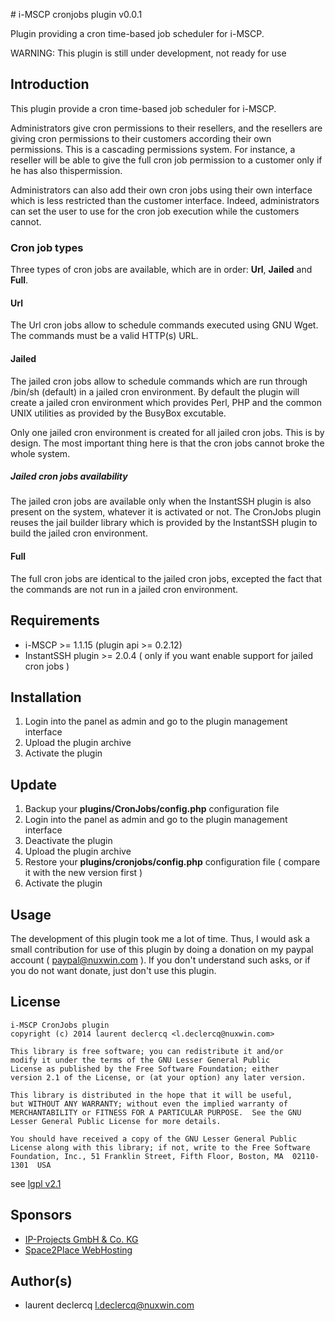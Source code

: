 # i-MSCP cronjobs plugin v0.0.1

Plugin providing a cron time-based job scheduler for i-MSCP.

WARNING: This plugin is still under development, not ready for use

## Introduction

This plugin provide a cron time-based job scheduler for i-MSCP. 

Administrators give cron permissions to their resellers, and the resellers are giving cron permissions to their
customers according their own permissions. This is a cascading permissions system. For instance, a reseller will be able
to give the full cron job permission to a customer only if he has also thispermission.

Administrators can also add their own cron jobs using their own interface which is less restricted than the customer
interface. Indeed, administrators can set the user to use for the cron job execution while the customers cannot.

### Cron job types

Three types of cron jobs are available, which are in order: **Url**, **Jailed** and **Full**.

#### Url

The Url cron jobs allow to schedule commands executed using GNU Wget. The commands must be a valid HTTP(s) URL.

#### Jailed

The jailed cron jobs allow to schedule commands which are run through /bin/sh (default) in a jailed cron environment.
By default the plugin will create a jailed cron environment which provides Perl, PHP and the common UNIX utilities as
provided by the BusyBox excutable.

Only one jailed cron environment is created for all jailed cron jobs. This is by design. The most important thing here
is that the cron jobs cannot broke the whole system.

##### Jailed cron jobs availability

The jailed cron jobs are available only when the InstantSSH plugin is also present on the system, whatever it is
activated or not. The CronJobs plugin reuses the jail builder library which is provided by the InstantSSH plugin to
build the jailed cron environment.

#### Full

The full cron jobs are identical to the jailed cron jobs, excepted the fact that the commands are not run in a jailed
cron environment.

## Requirements

* i-MSCP >= 1.1.15 (plugin api >= 0.2.12)
* InstantSSH plugin >= 2.0.4 ( only if you want enable support for jailed cron jobs )

## Installation

1. Login into the panel as admin and go to the plugin management interface
2. Upload the plugin archive
3. Activate the plugin

## Update

1. Backup your **plugins/CronJobs/config.php** configuration file
2. Login into the panel as admin and go to the plugin management interface
3. Deactivate the plugin
4. Upload the plugin archive
5. Restore your **plugins/cronjobs/config.php** configuration file ( compare it with the new version first )
6. Activate the plugin

## Usage

The development of this plugin took me a lot of time. Thus, I would ask a small contribution for use of this plugin by
doing a donation on my paypal account ( paypal@nuxwin.com ). If you don't understand such asks, or if you do not want
donate, just don't use this plugin.

## License

	i-MSCP CronJobs plugin
	copyright (c) 2014 laurent declercq <l.declercq@nuxwin.com>

	This library is free software; you can redistribute it and/or
 	modify it under the terms of the GNU Lesser General Public
	License as published by the Free Software Foundation; either
	version 2.1 of the License, or (at your option) any later version.

	This library is distributed in the hope that it will be useful,
	but WITHOUT ANY WARRANTY; without even the implied warranty of
	MERCHANTABILITY or FITNESS FOR A PARTICULAR PURPOSE.  See the GNU
	Lesser General Public License for more details.

	You should have received a copy of the GNU Lesser General Public
	License along with this library; if not, write to the Free Software
	Foundation, Inc., 51 Franklin Street, Fifth Floor, Boston, MA  02110-1301  USA

 see [lgpl v2.1](http://www.gnu.org/licenses/lgpl-2.1.txt "lgpl v2.1")

## Sponsors

 - [IP-Projects GmbH & Co. KG](https://www.ip-projects.de/ "IP-Projects GmbH & Co. KG")
 - [Space2Place WebHosting](http://space2place.de "Space2Place WebHosting")

## Author(s)

 * laurent declercq <l.declercq@nuxwin.com>
